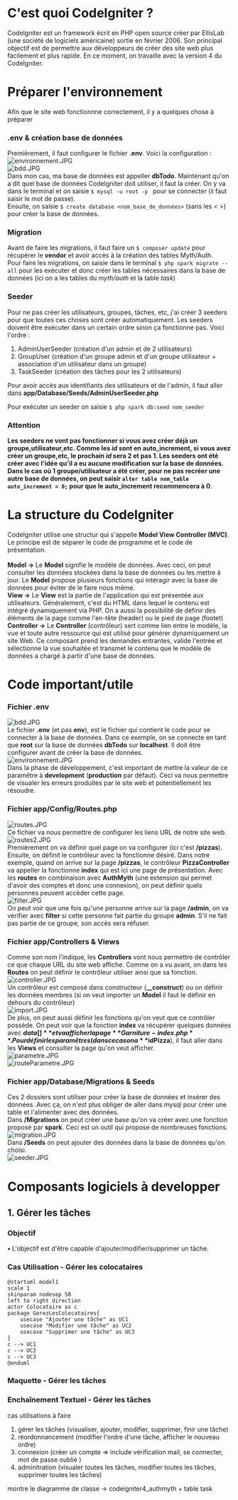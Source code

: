 # C'est quoi CodeIgniter ?

CodeIgniter est un framework écrit en PHP open source créer par EllisLab (une société de logiciels américaine) sortie en février 2006. Son principal objectif est de permettre aux développeurs de créer des site web plus facilement et plus rapide. En ce moment, on travaille avec la version 4 du CodeIgniter.

# Préparer l'environnement
Afin que le site web fonctionnne correctement, il y a quelques chose à préparer <br>
### .env & création base de données
Premièrement, il faut configurer le fichier **.env**. Voici la configuration : <br>
![environnement.JPG](./Images_Readme/environnement.JPG) <br>
![bdd.JPG](./Images_Readme/bdd.JPG) <br>
Dans mon cas, ma base de données est appeller **dbTodo**. 
Maintenant qu'on a dit quel base de données CodeIgniter doit utiliser, il faut la créer. On y va dans le terminal et on saisie `` $ mysql -u root -p 
`` pour se connecter (il faut saisir le mot de passe). <br>
Ensuite, on saisie ``$ create database <nom_base_de_données>`` (sans les < >) pour créer la base de données.
### Migration
Avant de faire les migrations, il faut faire un ``$ composer update`` pour récupérer le **vendor** et avoir accès à la création des tables Myth/Auth.<br>
Pour faire les migrations, on saisie dans le terminal ``$ php spark migrate --all`` pour les exécuter et donc créer les tables nécessaires dans la base de données (ici on a les tables du *myth/auth* et la table *task*) <br>
### Seeder
Pour ne pas créer les utilisateurs, groupes, tâches, etc, j'ai créer 3 seeders pour que toutes ces choses sont créer automatiquement. Les seeders doivent être exécuter dans un certain ordre sinon ça fonctionne pas. Voici l'ordre : <br>
1) AdminUserSeeder (création d'un admin et de 2 utilisateurs) <br>
2) GroupUser (création d'un groupe admin et d'un groupe utilisateur + association d'un utilisateur dans un groupe) <br>
3) TaskSeeder (création des tâches pour les 2 utilisateurs) <br>

Pour avoir accès aux identifiants des utilisateurs et de l'admin, il faut aller dans **app/Database/Seeds/AdminUserSeeder.php**

Pour exécuter un seeder on saisie ``$ php spark db:seed nom_seeder``
### Attention
**Les seeders ne vont pas fonctionner si vous avez créer déjà un groupe,utilisateur,etc. Comme les *id* sont en auto_increment, si vous avez créer un groupe,etc, le prochain *id* sera 2 et pas 1. Les seeders ont été créer avec l'idée qu'il a eu aucune modification sur la base de données. Dans le cas où 1 groupe/utilisateur a été créer, pour ne pas recréer une autre base de données, on peut saisir ``alter table nom_table auto_increment = 0;`` pour que le auto_increment recommencera à 0**.<br>

# La structure du CodeIgniter
CodeIgniter utilise une structur qui s'appelle **Model View Controller (MVC)**. Le principe est de séparer le code de programme et le code de présentation. <br>
<br>
**Model →** Le **Model** signifie le modèle de données. Avec ceci, on peut consulter les données stockées dans la base de données ou les mettre à jour. Le **Model** propose plusieurs fonctions qui intéragir avec la base de données pour éviter de le faire nous même. <br>
**View →** Le **View** est la partie de l'application qui est présentée aux utilisateurs. Généralement, c'est du HTML dans lequel le contenu est intégré dynamiquement via PHP. On a aussi la possibilité de définir des éléments de la page comme l'en-tête (header) ou le pied de page (footet) <br>
**Controller →** Le **Controller** (contrôleur) sert comme lien entre le modèle, la vue et toute autre ressource qui est utilisé pour générer dynamiquement un site Web. Ce composant prend les demandes entrantes, valide l'entrée et sélectionne la vue souhaitée et transmet le contenu que le modèle de données a chargé à partir d'une base de données. <br>

# Code important/utile
### Fichier .env
![bdd.JPG](./Images_Readme/bdd.JPG) <br>
Le fichier **.env** (et pas **env**), est le fichier qui contient le code pour se connecter à la base de données. Dans ce exemple, on se connecte en tant que **root** sur la base de données **dbTodo** sur **localhost**. Il doit être configurer avant de créer la base de données.<br>
![environnement.JPG](./Images_Readme/environnement.JPG) <br>
Dans la phase de développement, c'est important de mettre la valeur de ce paramêtre à **development** (**production** par défaut). Ceci va nous permettre de visualer les erreurs produites par le site web et potentiellement les résoudre. <br>

### Fichier app/Config/Routes.php
![routes.JPG](./Images_Readme/routes.JPG) <br>
Ce fichier va nous permettre de configurer les liens URL de notre site web. <br>
![routes2.JPG](./Images_Readme/routes2.JPG) <br>
Premièrement on va définir quel page on va configurer (ici c'est **/pizzas**). Ensuite, on définit le contrôleur avec la fonctionne désiré. Dans notre exemple, quand on arrive sur la page **/pizzas**, le contrôleur **PizzaController** va appeller la fonctionne **index** qui est ici une page de présentation. Avec les **routes** en combinaison avec **AuthMyth** (une extension qui permet d'avoir des comptes et donc une connexion), on peut définir quels personnes peuvent accèder cette page. <br>
![filter.JPG](./Images_Readme/filter.JPG) <br>
On peut voir que une fois qu'une personne arrive sur la page **/admin**, on va vérifier avec **filter** si cette personne fait partie du groupe **admin**. S'il ne fait pas partie de ce groupe, son accès sera réfuser.

### Fichier app/Controllers & Views
Comme son nom l'indique, les **Controllers** vont nous permettre de contrôler ce que chaque URL du site web affiche. Comme on a vu avant, on dans les **Routes** on peut définir le contrôleur utiliser ainsi que sa fonction.<br>
![controller.JPG](./Images_Readme/controller.JPG) <br>
Un contrôleur est composé dans constructeur (**__construct**) ou on définir les données membres (si on veut importer un **Model** il faut le définir en dehours du contrôleur) <br>
![import.JPG](./Images_Readme/import.JPG) <br>
De plus, on peut aussi définir les fonctions qu'on veut que ce contrôler possède. On peut voir que la fonction **index** va récupérer quelques données avec **$data[]** et va afficher la page **Garniture-index.php**. Pour définir les paramêtres (dans ce cas on a **$idPizza**), il faut aller dans les **Views** et consulter la page qu'on veut afficher. <br>
![parametre.JPG](./Images_Readme/parametre.JPG) <br>
![routeParametre.JPG](./Images_Readme/routeParametre.JPG) <br>

### Fichier app/Database/Migrations & Seeds
Ces 2 dossiers sont utiliser pour créer la base de données et insérer des données. Avec ça, on n'est plus obliger de aller dans mysql pour créer une table et l'alimenter avec des données. <br>
Dans **/Migrations** on peut créer une base qu'on va créer avec une fonction proposé par **spark**. Ceci est un outil qui propose de nombreuses fonctions. <br>
![migration.JPG](./Images_Readme/migration.JPG) <br>
Dans **/Seeds** on peut ajouter des données dans la base de données qu'on choisi.<br>
![seeder.JPG](./Images_Readme/seeder.JPG)

# Composants logiciels à developper

## 1. Gérer les tâches
### Objectif 
**•** L'objectif est d'être capable d'ajouter/modifier/supprimer un tâche. 
### Cas Utilisation - Gérer les colocataires
```plantuml
@startuml model1
scale 1
skinparam nodesep 50
left to right direction
actor Colocataire as c
package GerezLesColocataires{
    usecase "Ajouter une tâche" as UC1
    usecase "Modifier une tâche" as UC2
    usecase "Supprimer une tâche" as UC3
}
c --> UC1
c --> UC2
c --> UC3
@enduml
```

### Maquette - Gérer les tâches

### Enchaînement Textuel - Gérer les tâches 



cas utilisations à faire
1)   gérer les tâches (visualiser, ajouter, modifier, supprimer, finir une tâche)   <br>
2)   réordonnancement (modifier l'ordre d'une tâche, afficher le nouveau ordre)   <br>
3)   connexion (créer un compte => include vérification mail, se connecter, mot de passe oublié )   <br>
4)   adminitration (visualer toutes les tâches, modifier toutes les tâches, supprimer toutes les tâches)   <br>


montre le diagramme de classe → codeigniter4_authmyth + table task





